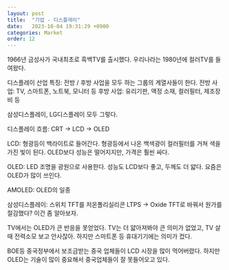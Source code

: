 ```yaml
---
layout: post
title:  "기업 - 디스플레이"
date:   2023-10-04 19:31:29 +0900
categories: Market
order: 12
---
```


1966년 금성사가 국내최초로 흑백TV를 출시했다.
우리나라는 1980년에 컬러TV를 들여왔다.

디스플레이 산업 특징:
전방 / 후방 사업을 모두 하는 그룹의 계열사들이 한다.
전방 사업: TV, 스마트폰, 노트북, 모니터 등
후방 사업: 유리기판, 액정 소재, 컬러필터, 제조장비 등

삼성디스플레이, LG디스플레이 모두 그렇다.


디스플레이 흐름: CRT -> LCD -> OLED

LCD: 형광등이 백라이트로 들어간다. 형광등에서 나온 백색광이 컬러필터를 거쳐 색을 가진 빛이 된다.
OLED보다 성능은 떨어지지만, 가격은 훨씬 싸다.

OLED: LED 조명을 광원으로 사용한다. 성능도 LCD보다 좋고, 두께도 더 얇다. 요즘은 OLED가 많이 쓰인다.

AMOLED: OLED의 일종

삼성디스플레이: 스위치 TFT를 저온폴리실리콘 LTPS -> Oxide TFT로 바꿔서 원가를 절감했다? 이건 좀 알아보자.

TV에서는 OLED가 큰 반응을 못얻었다. TV는 더 얇아져봐야 큰 의미가 없었고, TV 살때 전력소모 보고 안사잖아.
하지만 스마트폰 등 휴대기기에는 의미가 컸다.

BOE등 중국정부에서 보조금받는 중국 업체들이 LCD 시장을 많이 먹어버렸다.
하지만 OLED는 기술이 많이 중요해서 중국업체들이 잘 못들어오고 있다.